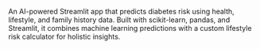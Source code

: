 An AI-powered Streamlit app that predicts diabetes risk using health, lifestyle, and family history data. Built with scikit-learn, pandas, and Streamlit, it combines machine learning predictions with a custom lifestyle risk calculator for holistic insights.
